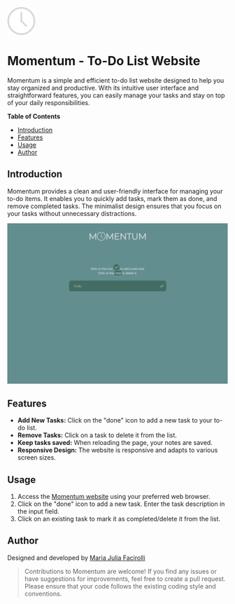 ![Momentum Logo](./src/images/clock.png) 
# Momentum - To-Do List Website 
Momentum is a simple and efficient to-do list website designed to help you stay organized and productive. With its intuitive user interface and straightforward features, you can easily manage your tasks and stay on top of your daily responsibilities.

 **Table of Contents**
- [Introduction](#introduction)
- [Features](#features)
- [Usage](#usage)
- [Author](#author)

## Introduction

Momentum provides a clean and user-friendly interface for managing your to-do items. It enables you to quickly add tasks, mark them as done, and remove completed tasks. The minimalist design ensures that you focus on your tasks without unnecessary distractions.

![Momentum Layout](./src/images/screenshot.png) 

## Features

- **Add New Tasks:** Click on the "done" icon to add a new task to your to-do list.
- **Remove Tasks:** Click on a task to delete it from the list.
- **Keep tasks saved:** When reloading the page, your notes are saved.
- **Responsive Design:** The website is responsive and adapts to various screen sizes.

## Usage

1. Access the [Momentum website](https://majufacirolli.github.io/momentum/) using your preferred web browser.
2. Click on the "done" icon to add a new task. Enter the task description in the input field.
3. Click on an existing task to mark it as completed/delete it from the list.

## Author

Designed and developed by [Maria Julia Facirolli](https://www.linkedin.com/in/mariajuliafacirolli/)

> Contributions to Momentum are welcome! If you find any issues or have suggestions for improvements, feel free to create a pull request. Please ensure that your code follows the existing coding style and conventions.

